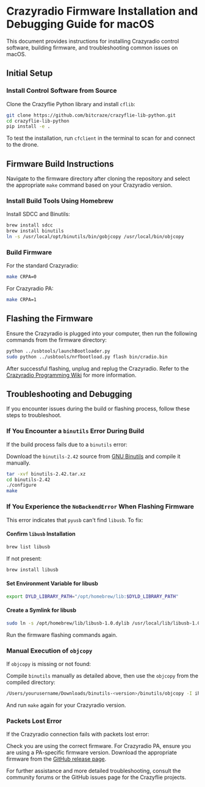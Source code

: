 # Crazyradio Firmware Installation and Debugging Guide for macOS

This document provides instructions for installing Crazyradio control software, building firmware, and troubleshooting common issues on macOS.

## Initial Setup

### Install Control Software from Source
Clone the Crazyflie Python library and install `cflib`:

```bash
git clone https://github.com/bitcraze/crazyflie-lib-python.git
cd crazyflie-lib-python
pip install -e .
```

To test the installation, run `cfclient` in the terminal to scan for and connect to the drone.

## Firmware Build Instructions

Navigate to the firmware directory after cloning the repository and select the appropriate `make` command based on your Crazyradio version.

### Install Build Tools Using Homebrew
Install SDCC and Binutils:

```bash
brew install sdcc
brew install binutils
ln -s /usr/local/opt/binutils/bin/gobjcopy /usr/local/bin/objcopy
```

### Build Firmware
For the standard Crazyradio:

```bash
make CRPA=0
```

For Crazyradio PA:

```bash
make CRPA=1
```

## Flashing the Firmware

Ensure the Crazyradio is plugged into your computer, then run the following commands from the firmware directory:

```bash
python ../usbtools/launchBootloader.py
sudo python ../usbtools/nrfbootload.py flash bin/cradio.bin
```

After successful flashing, unplug and replug the Crazyradio. Refer to the [Crazyradio Programming Wiki](https://wiki.bitcraze.io/projects:crazyradio:programming) for more information.

## Troubleshooting and Debugging

If you encounter issues during the build or flashing process, follow these steps to troubleshoot.

### If You Encounter a `binutils` Error During Build
If the build process fails due to a `binutils` error:

Download the `binutils-2.42` source from [GNU Binutils](https://ftp.gnu.org/gnu/binutils/binutils-2.42.tar.xz) and compile it manually.

```bash
tar -xvf binutils-2.42.tar.xz
cd binutils-2.42
./configure
make
```

### If You Experience the `NoBackendError` When Flashing Firmware

This error indicates that `pyusb` can't find `libusb`. To fix:

#### Confirm `libusb` Installation

```bash
brew list libusb
```

If not present:

```bash
brew install libusb
```

#### Set Environment Variable for libusb

```bash
export DYLD_LIBRARY_PATH="/opt/homebrew/lib:$DYLD_LIBRARY_PATH"
```

#### Create a Symlink for libusb

```bash
sudo ln -s /opt/homebrew/lib/libusb-1.0.dylib /usr/local/lib/libusb-1.0.dylib
```

Run the firmware flashing commands again.

### Manual Execution of `objcopy`

If `objcopy` is missing or not found:

Compile `binutils` manually as detailed above, then use the `objcopy` from the compiled directory:

```bash
/Users/yourusername/Downloads/binutils-<version>/binutils/objcopy -I ihex bin/cradio.ihx -O binary bin/cradio.bin
```

And run `make` again for your Crazyradio version.

### Packets Lost Error

If the Crazyradio connection fails with packets lost error:

Check you are using the correct firmware. For Crazyradio PA, ensure you are using a PA-specific firmware version. Download the appropriate firmware from the [GitHub release page](https://github.com/bitcraze/crazyradio-firmware/releases).

For further assistance and more detailed troubleshooting, consult the community forums or the GitHub issues page for the Crazyflie projects.
